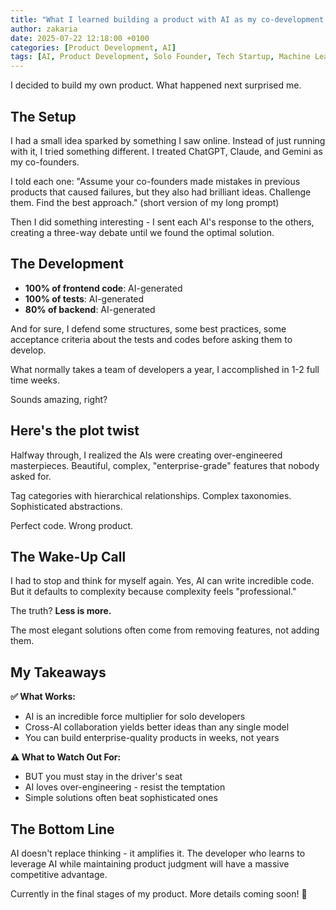 ```yaml
---
title: "What I learned building a product with AI as my co-development team"
author: zakaria
date: 2025-07-22 12:18:00 +0100
categories: [Product Development, AI]
tags: [AI, Product Development, Solo Founder, Tech Startup, Machine Learning, Software Development]
---
```


I decided to build my own product. What happened next surprised me.

## The Setup

I had a small idea sparked by something I saw online. Instead of just running with it, I tried something different. I treated ChatGPT, Claude, and Gemini as my co-founders.

I told each one: "Assume your co-founders made mistakes in previous products that caused failures, but they also had brilliant ideas. Challenge them. Find the best approach." (short version of my long prompt)

Then I did something interesting - I sent each AI's response to the others, creating a three-way debate until we found the optimal solution.

## The Development

- **100% of frontend code**: AI-generated
- **100% of tests**: AI-generated
- **80% of backend**: AI-generated

And for sure, I defend some structures, some best practices, some acceptance criteria about the tests and codes before asking them to develop.

What normally takes a team of developers a year, I accomplished in 1-2 full time weeks.

Sounds amazing, right?

## Here's the plot twist

Halfway through, I realized the AIs were creating over-engineered masterpieces. Beautiful, complex, "enterprise-grade" features that nobody asked for.

Tag categories with hierarchical relationships. Complex taxonomies. Sophisticated abstractions.

Perfect code. Wrong product.

## The Wake-Up Call

I had to stop and think for myself again. Yes, AI can write incredible code. But it defaults to complexity because complexity feels "professional."

The truth? **Less is more.**

The most elegant solutions often come from removing features, not adding them.

## My Takeaways

**✅ What Works:**

- AI is an incredible force multiplier for solo developers
- Cross-AI collaboration yields better ideas than any single model
- You can build enterprise-quality products in weeks, not years

**⚠️ What to Watch Out For:**

- BUT you must stay in the driver's seat
- AI loves over-engineering - resist the temptation
- Simple solutions often beat sophisticated ones

## The Bottom Line

AI doesn't replace thinking - it amplifies it. The developer who learns to leverage AI while maintaining product judgment will have a massive competitive advantage.

Currently in the final stages of my product. More details coming soon! 👀
